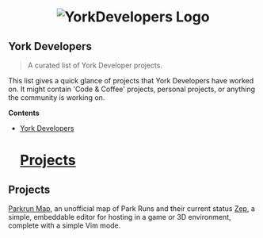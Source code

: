 <h1 align="center"> <img src="https://www.yorkdevelopers.org/img/york-dot-developers-small.png" alt="YorkDevelopers Logo"> </h1>

## York Developers 

> A curated list of York Developer projects.

This list gives a quick glance of projects that York Developers have worked on.  It might contain 'Code & Coffee' projects, personal projects, or anything the community is working on.

**Contents**

- [York Developers](#york-developers)
    # [Projects](#projects)

## Projects

[Parkrun Map](https://parkrun-map.com/), an unofficial map of Park Runs and their current status
[Zep](https://github.com/cmaughan/zep), a simple, embeddable editor for hosting in a game or 3D environment, complete with a simple Vim mode.

